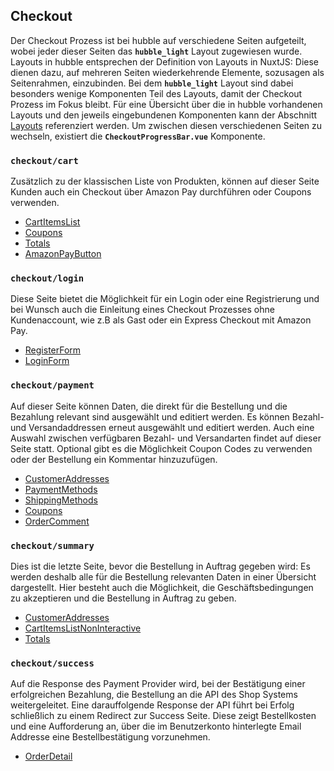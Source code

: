 ## Checkout
Der Checkout Prozess ist bei hubble auf verschiedene Seiten aufgeteilt, wobei jeder dieser Seiten das __`hubble_light`__ 
Layout zugewiesen wurde. Layouts in hubble entsprechen der Definition von Layouts in NuxtJS: Diese dienen dazu, auf mehreren
Seiten wiederkehrende Elemente, sozusagen als Seitenrahmen, einzubinden. Bei dem __`hubble_light`__ Layout sind dabei besonders
wenige Komponenten Teil des Layouts, damit der Checkout Prozess im Fokus bleibt. Für eine Übersicht über die in hubble 
vorhandenen Layouts und den jeweils eingebundenen Komponenten kann der Abschnitt [Layouts](../layouts.md) referenziert werden.
Um zwischen diesen verschiedenen Seiten zu wechseln, existiert die __`CheckoutProgressBar.vue`__ Komponente.


### __`checkout/cart`__
Zusätzlich zu der klassischen Liste von Produkten, können auf dieser Seite Kunden auch ein Checkout über Amazon Pay
durchführen oder Coupons verwenden.

- [CartItemsList](/Components/checkoutComponents/CartItemsList.md)
- [Coupons](/Components/checkoutComponents/Coupons.md)
- [Totals](/Components/checkoutComponents/Totals.md)
- [AmazonPayButton](/Components/paymentComponents/AmazonPayButton.md)



### __`checkout/login`__

Diese Seite bietet die Möglichkeit für ein Login oder eine Registrierung und bei Wunsch auch die Einleitung eines
Checkout Prozesses ohne Kundenaccount, wie z.B als Gast oder ein Express Checkout mit Amazon Pay.

- [RegisterForm](/Components/customerComponents/RegisterForm.md)
- [LoginForm](/Components/customerComponents/LoginForm.md)



### __`checkout/payment`__

Auf dieser Seite können Daten, die direkt für die Bestellung und die Bezahlung relevant sind ausgewählt und editiert werden.
Es können Bezahl- und Versandaddressen erneut ausgewählt und editiert werden. Auch eine Auswahl zwischen verfügbaren 
Bezahl- und Versandarten findet auf dieser Seite statt. Optional gibt es die Möglichkeit Coupon Codes zu verwenden oder 
der Bestellung ein Kommentar hinzuzufügen.

- [CustomerAddresses](/Components/customerComponents/CustomerAddresses.md) 
- [PaymentMethods](/Components/checkoutComponents/PaymentMethods.md) 
- [ShippingMethods](/Components/checkoutComponents/ShippingMethods.md) 
- [Coupons](/Components/checkoutComponents/Coupons.md) 
- [OrderComment](/Components/checkoutComponents/OrderComment.md)



### __`checkout/summary`__

Dies ist die letzte Seite, bevor die Bestellung in Auftrag gegeben wird: Es werden deshalb alle für die Bestellung
relevanten Daten in einer Übersicht dargestellt. Hier besteht auch die Möglichkeit, die Geschäftsbedingungen zu akzeptieren
und die Bestellung in Auftrag zu geben.


- [CustomerAddresses](/Components/customerComponents/CustomerAddresses.md)
- [CartItemsListNonInteractive](/Components/checkoutComponents/CartItemsListNonInteractive.md) 
- [Totals](/Components/checkoutComponents/Totals.md)


### __`checkout/success`__

Auf die Response des Payment Provider wird, bei der Bestätigung einer erfolgreichen Bezahlung, die Bestellung an die API 
des Shop Systems weitergeleitet. Eine darauffolgende Response der API führt bei Erfolg schließlich zu einem Redirect
zur Success Seite. Diese zeigt Bestellkosten und eine Aufforderung an, über die im Benutzerkonto hinterlegte Email Addresse
eine Bestellbestätigung vorzunehmen.
- [OrderDetail](/Components/checkoutComponents/OrderDetail.md)
